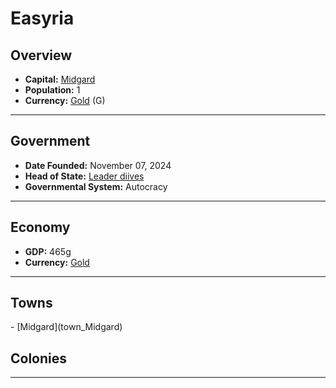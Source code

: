 <!--UNDEDITED FILE, remove this entire line if this file has been edited!-->
# <!--NAME-->Easyria<!--NAME-->

## Overview

- **Capital:** <!--CAPITAL_LINK-->[Midgard](Midgard_town)<!--CAPITAL_LINK-->
- **Population:** <!--POPULATION-->1<!--POPULATION-->
- **Currency:** <!--CURRENCY_LINK-->[Gold](Gold_currency)<!--CURRENCY_LINK--> (<!--CURRENCY_ABV-->G<!--CURRENCY_ABV-->)

---

## Government

- **Date Founded:** <!--FOUNDED-->November 07, 2024<!--FOUNDED-->
- **Head of State:** <!--LEADER_TITLE_LINK-->[Leader diives](diives_user)<!--LEADER_TITLE_LINK-->
- **Governmental System:** <!--GOVERNMENT-->Autocracy<!--GOVERNMENT-->

---

## Economy

- **GDP:** <!--GDP-->465g<!--GDP-->
- **Currency:** <!--CURRENCY_LINK-->[Gold](Gold_currency)<!--CURRENCY_LINK-->

---

## Towns

<!--TOWNS-->- [Midgard](town_Midgard)<!--TOWNS-->

## Colonies

<!--COLONIES--><!--COLONIES-->

---